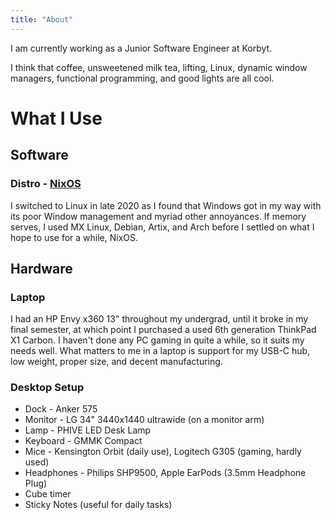 ```yaml
---
title: "About"
---
```


I am currently working as a Junior Software Engineer at Korbyt.

I think that coffee, unsweetened milk tea, lifting, Linux, dynamic window managers, functional programming, and good lights are all cool.

# What I Use

## Software

### Distro - [NixOS](https://nixos.org/)

I switched to Linux in late 2020 as I found that Windows got in my way with its poor Window management and myriad other annoyances.
If memory serves, I used MX Linux, Debian, Artix, and Arch before I settled on what I hope to use for a while, NixOS.

## Hardware

### Laptop

I had an HP Envy x360 13" throughout my undergrad, until it broke in my final semester, at which point I purchased a used 6th generation ThinkPad X1 Carbon.
I haven't done any PC gaming in quite a while, so it suits my needs well.
What matters to me in a laptop is support for my USB-C hub, low weight, proper size, and decent manufacturing.

### Desktop Setup

- Dock - Anker 575 
- Monitor - LG 34" 3440x1440 ultrawide (on a monitor arm)
- Lamp - PHIVE LED Desk Lamp
- Keyboard - GMMK Compact
- Mice - Kensington Orbit (daily use), Logitech G305 (gaming, hardly used)
- Headphones - Philips SHP9500, Apple EarPods (3.5mm Headphone Plug)
- Cube timer
- Sticky Notes (useful for daily tasks)
